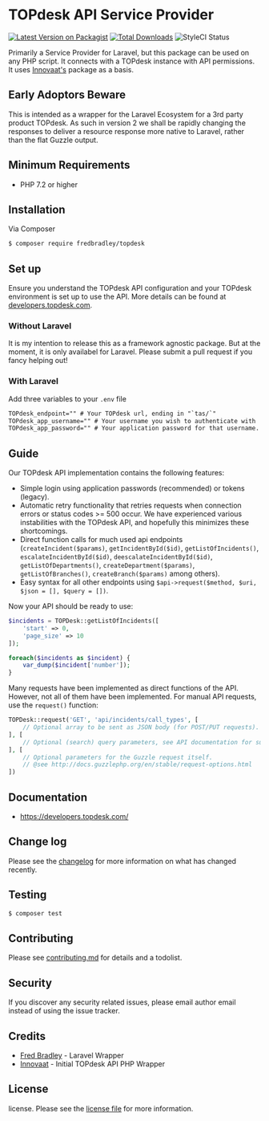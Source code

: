 # TOPdesk API Service Provider

[![Latest Version on Packagist](https://img.shields.io/packagist/v/fredbradley/topdesk.svg?style=flat-square)](https://packagist.org/packages/fredbradley/topdesk)
[![Total Downloads](https://img.shields.io/packagist/dt/fredbradley/topdesk.svg?style=flat-square)](https://packagist.org/packages/fredbradley/topdesk)
![StyleCI Status](https://github.styleci.io/repos/270444651/shield)

Primarily a Service Provider for Laravel, but this package can be used on any PHP script. It connects with a TOPdesk instance with API permissions. It uses [Innovaat's](https://github.com/innovaat/topdesk-php) package as a basis.  

## Early Adoptors Beware
This is intended as a wrapper for the Laravel Ecosystem for a 3rd party product TOPdesk. As such in version 2 we shall be rapidly changing the responses to deliver a resource response more native to Laravel, rather than the flat Guzzle output.

## Minimum Requirements
- PHP 7.2 or higher

## Installation

Via Composer

``` bash
$ composer require fredbradley/topdesk
```
## Set up
Ensure you understand the TOPdesk API configuration and your TOPdesk environment is set up to use the API. More details can be found at [developers.topdesk.com](https://developers.topdesk.com/tutorial.html#:~:text=To%20create%20an%20Application%20password,in%20the%20Application%20passwords%20block.&text=In%20addition%20to%20a%20name,be%20set%20for%20the%20password.).

### Without Laravel
It is my intention to release this as a framework agnostic package. But at the moment, it is only availabel for Laravel. Please submit a pull request if you fancy helping out! 

### With Laravel

Add three variables to your `.env` file
``` txt
TOPdesk_endpoint="" # Your TOPdesk url, ending in "`tas/`"
TOPdesk_app_username="" # Your username you wish to authenticate with
TOPdesk_app_password="" # Your application password for that username. 
```


## Guide
Our TOPdesk API implementation contains the following features:
- Simple login using application passwords (recommended) or tokens (legacy).
- Automatic retry functionality that retries requests when connection errors or status codes >= 500 occur.
 We have experienced various instabilities with the TOPdesk API, and hopefully this minimizes these shortcomings. 
- Direct function calls for much used api endpoints (`createIncident($params)`, `getIncidentById($id)`,
`getListOfIncidents()`, `escalateIncidentById($id)`, `deescalateIncidentById($id)`, `getListOfDepartments()`,
`createDepartment($params)`, `getListOfBranches()`, `createBranch($params)` among others).
- Easy syntax for all other endpoints using `$api->request($method, $uri, $json = [], $query = [])`.


Now your API should be ready to use:
```php
$incidents = TOPDesk::getListOfIncidents([
    'start' => 0,
    'page_size' => 10
]);

foreach($incidents as $incident) {
    var_dump($incident['number']);
}
```

Many requests have been implemented as direct functions of the API. However, not all of them have been implemented.
For manual API requests, use the `request()` function:
```php
TOPDesk::request('GET', 'api/incidents/call_types', [
    // Optional array to be sent as JSON body (for POST/PUT requests).
], [
    // Optional (search) query parameters, see API documentation for supported values.
], [
    // Optional parameters for the Guzzle request itself.
    // @see http://docs.guzzlephp.org/en/stable/request-options.html
])
```

## Documentation
- https://developers.topdesk.com/

## Change log

Please see the [changelog](changelog.md) for more information on what has changed recently.

## Testing

``` bash
$ composer test
```

## Contributing

Please see [contributing.md](contributing.md) for details and a todolist.

## Security

If you discover any security related issues, please email author email instead of using the issue tracker.

## Credits

- [Fred Bradley](https://www.fredbradley.uk) - Laravel Wrapper
- [Innovaat](https://github.com/innovaat/topdesk-php) - Initial TOPdesk API PHP Wrapper

## License

license. Please see the [license file](license.md) for more information.

